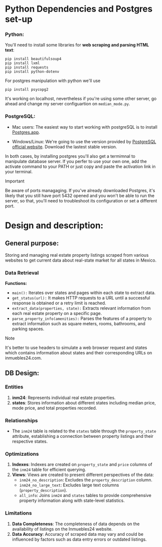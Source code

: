 # Python Dependencies and Postgres set-up 
  ### Python:
  You'll need to install some libraries for **web scraping and parsing HTML text**:
  ```
  pip install beautifulsoup4
  pip install lxml
  pip install requests
  pip install python-dotenv
  ```

  For postgres manipulation with python we'll use 
  ```
  pip install psycopg2
  ```
  It's working on localhost, nevertheless if you're using 
  some other server, go ahead and change my server configuartion on `median_mode.py`.
  
  ### PostgreSQL:
  - Mac users: The easiest way to start working with postgreSQL is to install [Postgres.app]().
    
  - Windows/Linux: We're going to use the version provided by [PostgreSQL official website](https://www.postgresql.org/download/).
    Download the lastest stable version.
  
  In both cases, by installing postgres you'll also get a termimnal to manipulate database server. 
  If you perfer to use your own one, add the activate command to your PATH or just copy and paste the activation link in your terminal.
  
  > [!IMPORTANT]
  > Be aware of ports managaging. If you've already downloaded Postgres, it's likely that you still have port 5432 opened
  > and you won't be able to run the server, so that, you'll need to troubleshoot its configuration or set a different port.

# Design and description:

  ## General purpose:
   Storing and managing real estate property listings scraped from various websites to get current data about real-state market for all states in Mexico. 

  
  ### Data Retrieval
   
   **Functions:**
   
  - `main():` Iterates over states and pages within each state to extract data.
  - `get_status(url):` It makes HTTP requests to a URL until a successful response is obtained or a retry limit is reached.
  - `extract_data(properties, state):` Extracts relevant information from each real estate property on a specific page.
  - `parse_property_info(amenities):` Parses the features of a property to extract information such as square meters, rooms, bathrooms, and parking spaces.
  
> [!NOTE]
> It's better to use headers to simulate a web browser request and states which contains information about states and their
> corresponding URLs on inmuebles24.com.

## DB Design:

### Entities
   1. **inm24**: Represents individual real estate properties.
   2. **states**: Stores information about different states including median price, mode price, and total properties recorded.

### Relationships
  - The `inm24` table is related to the `states` table through the `property_state` attribute, establishing a connection between property listings and their respective states.

### Optimizations
  1. **Indexes**: Indexes are created on `property_state` and `price` columns of the `inm24` table for efficient querying.
  2. **Views**: Views are created to present different perspectives of the data:
     - `inm24_no_description`: Excludes the `property_description` column.
     - `inm24_no_large_text`: Excludes large text columns (`property_description`).
     - `all_info`: Joins `inm24` and `states` tables to provide comprehensive property information along with state-level statistics.

### Limitations
  1. **Data Completeness**: The completeness of data depends on the availability of listings on the Inmuebles24 website.
  2. **Data Accuracy**: Accuracy of scraped data may vary and could be influenced by factors such as data entry errors or outdated listings.

